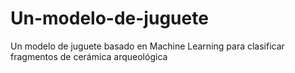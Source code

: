 # Un-modelo-de-juguete
Un modelo de juguete basado en Machine Learning para clasificar fragmentos de cerámica arqueológica
